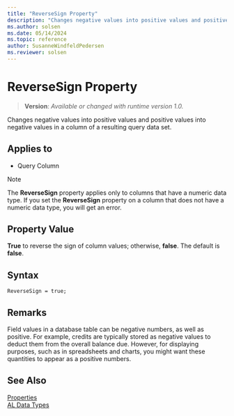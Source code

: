```yaml
---
title: "ReverseSign Property"
description: "Changes negative values into positive values and positive values into negative values in a column of a resulting query data set."
ms.author: solsen
ms.date: 05/14/2024
ms.topic: reference
author: SusanneWindfeldPedersen
ms.reviewer: solsen
---
```

[//]: # (START>DO_NOT_EDIT)
[//]: # (IMPORTANT:Do not edit any of the content between here and the END>DO_NOT_EDIT.)
[//]: # (Any modifications should be made in the .xml files in the ModernDev repo.)
# ReverseSign Property
> **Version**: _Available or changed with runtime version 1.0._

Changes negative values into positive values and positive values into negative values in a column of a resulting query data set.

## Applies to
-   Query Column

[//]: # (IMPORTANT: END>DO_NOT_EDIT)


> [!NOTE]  
> The **ReverseSign** property applies only to columns that have a numeric data type. If you set the **ReverseSign** property on a column that does not have a numeric data type, you will get an error.  
  
## Property Value  

**True** to reverse the sign of column values; otherwise, **false**. The default is **false**.  
 
## Syntax

```AL
ReverseSign = true;
```
 
## Remarks

Field values in a database table can be negative numbers, as well as positive. For example, credits are typically stored as negative values to deduct them from the overall balance due. However, for displaying purposes, such as in spreadsheets and charts, you might want these quantities to appear as a positive numbers.  

## See Also  

[Properties](devenv-properties.md)   
[AL Data Types](../methods-auto/library.md)